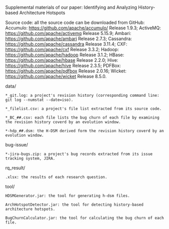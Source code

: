 Supplemental materials of our paper: Identifying and Analyzing History-based Architecture Hotspots

Source code: all the source code can be downloaded from GitHub:
Accumulo: https://github.com/apache/accumulo/   Release 1.9.3;
ActiveMQ: https://github.com/apache/activemq	Release 5.15.9;
Ambari: https://github.com/apache/ambari		Release 2.7.3;
Cassandra: https://github.com/apache/cassandra	Release 3.11.4;
CXF: https://github.com/apache/cxf				Release 3.3.2;
Hadoop: https://github.com/apache/hadoop		Release 3.1.2;
HBase: https://github.com/apache/hbase			Release 2.2.0;
Hive: https://github.com/apache/hive			Release 2.3.5;
PDFBox: https://github.com/apache/pdfbox		Release 2.0.16;
Wicket: https://github.com/apache/wicket		Release 8.5.0.


data/

    *_git.log: a project's revision history (corresponding command line: git log --numstat --date=iso).

    *_filelist.csv: a project's file list extracted from its source code.

    *_BC_##.csv: each file lists the bug churn of each file by examining the revision history coverd by an evolution window. 

    *-hdp_##.dsm: the H-DSM derived form the revision history coverd by an evolution window. 


bug-issue/

    *-jira-bugs.zip: a project's bug records extracted from its issue tracking system, JIRA.


rq_result/

    .xlsx: the results of each research question.

tool/

    HDSMGenerator.jar: the tool for generating h-dsm files.

    ArchHotspotDetector.jar: the tool for detecting history-based architecture hotspots.

    BugChurnCalculator.jar: the tool for calculating the bug churn of each file.

